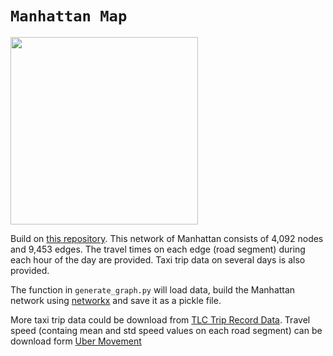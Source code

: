 # `Manhattan Map`
<img src="https://github.com/Leot6/Manhattan-Map/blob/master/data/nodes.png" width="300">

Build on [this repository](https://github.com/wallarelvo/nyc-taxi-analysis). This network of Manhattan consists of 4,092 nodes and 9,453 edges. The travel times on each edge (road segment) during each hour of the day are provided. Taxi trip data on several days is also provided. 

The function in `generate_graph.py` will load data, build the Manhattan network using [networkx](https://networkx.github.io/) and save it as a pickle file. 

More taxi trip data could be download from [TLC Trip Record Data](https://www1.nyc.gov/site/tlc/about/tlc-trip-record-data.page). Travel speed (containg mean and std speed values on each road segment) can be download form [Uber Movement](https://movement.uber.com/explore/new_york/speeds/query?dt[tpb]=ALL_DAY&dt[wd;]=1,2,3,4,5,6,7&dt[dr][sd]=2019-11-30&dt[dr][ed]=2019-12-30&ff=&lat.=40.7264408&lng.=-73.9924725&z.=13.17&lang=en-US)
